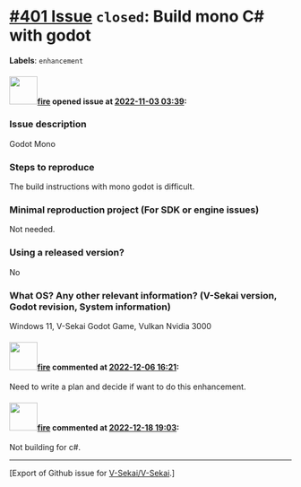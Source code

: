 # [\#401 Issue](https://github.com/V-Sekai/V-Sekai/issues/401) `closed`: Build mono C# with godot
**Labels**: `enhancement`


#### <img src="https://avatars.githubusercontent.com/u/32321?u=c2e06a3d2b49a467aa907e54aa259516440267cc&v=4" width="50">[fire](https://github.com/fire) opened issue at [2022-11-03 03:39](https://github.com/V-Sekai/V-Sekai/issues/401):

### Issue description

Godot Mono

### Steps to reproduce

The build instructions with mono godot is difficult.

### Minimal reproduction project (For SDK or engine issues)

Not needed.

### Using a released version?

No

### What OS? Any other relevant information? (V-Sekai version, Godot revision, System information)

Windows 11, V-Sekai Godot Game, Vulkan Nvidia 3000

#### <img src="https://avatars.githubusercontent.com/u/32321?u=c2e06a3d2b49a467aa907e54aa259516440267cc&v=4" width="50">[fire](https://github.com/fire) commented at [2022-12-06 16:21](https://github.com/V-Sekai/V-Sekai/issues/401#issuecomment-1339629046):

Need to write a plan and decide if want to do this enhancement.

#### <img src="https://avatars.githubusercontent.com/u/32321?u=c2e06a3d2b49a467aa907e54aa259516440267cc&v=4" width="50">[fire](https://github.com/fire) commented at [2022-12-18 19:03](https://github.com/V-Sekai/V-Sekai/issues/401#issuecomment-1356855099):

Not building for c#.


-------------------------------------------------------------------------------



[Export of Github issue for [V-Sekai/V-Sekai](https://github.com/V-Sekai/V-Sekai).]

